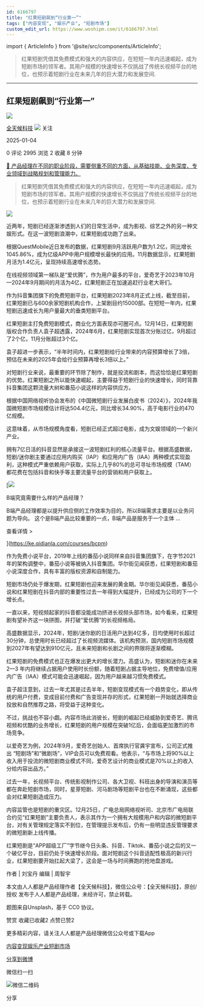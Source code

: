 ```yaml
---
id: 6166797
title: "红果短剧飙到“行业第一”"
tags: ["内容变现", "娱乐产业", "短剧市场"]
custom_edit_url: https://www.woshipm.com/it/6166797.html
---
```

import { ArticleInfo } from '@site/src/components/ArticleInfo';

<ArticleInfo
    author="全天候科技"
    authorLink="https://www.woshipm.com/u/1501233"
    published="2025-01-04"
    views={2995}
    comments={0}
    collects={2}
/>

> 红果短剧凭借其免费模式和强大的内容供应，在短短一年内迅速崛起，成为短剧市场的领军者。其用户规模的快速增长不仅挑战了传统长视频平台的地位，也预示着短剧行业在未来几年的巨大潜力和发展空间.

---

## 红果短剧飙到“行业第一”

[![](https://static.woshipm.com/pmadmin_avatar_20230227184435_3651.jpg?imageView2/1/w/72/h/72/q/100)](https://www.woshipm.com/u/1501233)

[全天候科技](https://www.woshipm.com/u/1501233) ![](https://static.woshipm.com/tag/1101_1@2x.png) 关注

2025-01-04

0 评论 2995 浏览 2 收藏 8 分钟

[🔗 产品经理在不同的职业阶段，需要侧重不同的方面，从基础技能、业务深度、专业领域到战略规划和管理能力。](https://ke.qidianla.com/courses/90pm)

> 红果短剧凭借其免费模式和强大的内容供应，在短短一年内迅速崛起，成为短剧市场的领军者。其用户规模的快速增长不仅挑战了传统长视频平台的地位，也预示着短剧行业在未来几年的巨大潜力和发展空间.

![](https://image.woshipm.com/2024/05/24/674cf804-196d-11ef-b3fd-00163e142b65.png)

近两年，短剧已经逐渐渗透到人们的日常生活中，成为影视、综艺之外的另一种文娱形式。在这一波短剧浪潮中，红果短剧成功跑了出来。

根据QuestMobile近日发布的数据，红果短剧9月活跃用户数为1.2亿，同比增长1045.86%，成为亿级APP中用户规模增长最快的应用。11月数据显示，红果短剧月活为1.4亿元，呈现持续高速增长态势。

在线视频领域第一梯队是“爱优腾”，作为用户最多的平台，爱奇艺于2023年10月—2024年9月期间的月活为4亿，红果短剧正在加速追赶行业老大哥们。

作为抖音集团旗下的免费短剧平台，红果短剧2023年8月正式上线，截至目前，红果短剧已与600余家短剧机构合作，上架剧目约15000部。在短短一年内，红果短剧迅速成长为用户量最大的垂类短剧平台。

红果短剧主打免费短剧模式，商业化方面表现亦可圈可点。12月14日，红果短剧版权合作负责人袁子超透露，2024年6月，红果短剧实现首次分账过亿，9月超过了2个亿，11月分账超过3个亿。

袁子超进一步表示，“半年时间内，红果短剧给行业带来的内容预算增长了3倍，预估在未来的2025年会给行业预算再增长3倍以上。”

对短剧行业来说，最重要的环节除了制作，就是投流和剧本，而这恰恰是红果短剧的优势。红果短剧之所以能快速崛起，主要得益于短剧行业的快速增长，同时背靠抖音集团这颗流量大树和番茄小说这样的内容供应方。

根据中国网络视听协会发布的《中国微短剧行业发展白皮书（2024）》，2024年我国微短剧市场规模估计将达504.4亿元，同比增长34.90%，高于电影行业的470亿规模。

这意味着，从市场规模角度看，短剧已经正式超过电影，成为文娱领域的一个新兴产业。

拥有7亿日活的抖音显然是承接这一波短剧红利的核心流量平台。根据高盛数据，短剧/迷你剧主要通过应用内购买（IAP）和应用内广告（IAA）两种模式实现盈利，这种模式严重依赖用户获取，实际上几乎80%的总可寻址市场规模（TAM）都花费在包括抖音和快手等主要流量平台的营销和用户获取上。

[![](https://image.woshipm.com/2023/08/02/f7cafd68-30e3-11ee-9da3-00163e0b5ff3.png)

B端究竟需要什么样的产品经理？

B端产品经理都是以提升供应侧的工作效率为目的，所以B端需求主要是以业务问题为导向。 这个是B端产品比较重要的一点，B端产品是服务于一个主体 ...

查看详情 >

](https://ke.qidianla.com/courses/bcpm)

作为免费小说平台，2019年上线的番茄小说同样来自抖音集团旗下，在字节2021年的架构调整中，番茄小说等被纳入抖音集团。华尔街见闻获悉，红果短剧和番茄小说深度合作，具有丰富的版权资源和自制能力。

短剧市场仍处于爆发期，红果短剧也迎来发展的黄金期。华尔街见闻获悉，番茄小说和红果短剧在抖音内部的重要性过去一年得到大幅提升，已经成为公司的下一个增长点。

一直以来，短视频起家的抖音都没能成功挤进长视频头部市场，如今看来，红果短剧有望补齐这一块拼图，并打破“爱优腾”的长视频格局。

高盛数据显示，2024年，短剧/迷你剧的日活用户达到4亿多，日均使用时长超过30分钟，总使用时长已经超过了长视频流媒体。该机构预测，国内短剧市场规模到2027年有望达到910亿元，且未来短剧和长剧之间的界限将逐渐模糊。

红果短剧的免费模式也正在爆发出更大的增长潜力。高盛认为，短剧和迷你在未来 2—3 年内将继续占据用户使用时长份额，随着短剧占据主导地位，免费增值/应用内广告（IAA）模式可能会迅速崛起，因为用户越来越习惯免费模式。

袁子超注意到，过去一年尤其是过去半年，短剧变现模式有一个趋势变化，即从传统的用户付费，变成目前付费和广告变现并存的形式，红果短剧一开始就选择商业投放和自然推荐之路，将受益于这种变化。

不过，挑战也不容小觑。内容市场此消彼长，短剧的崛起已经威胁到爱奇艺、腾讯视频和优酷的业务增长，红果短剧的用户规模在突破1亿后，会面临更加激烈的市场竞争。

以爱奇艺为例，2024年9月，爱奇艺创始人、首席执行官龚宇宣布，公司正式推出 “短剧场”和“微剧场”，VIP会员可以免费观看。他表示，“与市场上将90%以上收入用于投流的微短剧商业模式不同，爱奇艺设计的商业模式是70%以上的收入分给内容出品方。”

过去一年，长视频平台、传统影视制作公司、各大卫视、科班出身的导演和演员等都在奔赴短剧市场，同时，星芽短剧、河马剧场等短剧平台也在不断涌现，这些都会对红果短剧造成压力。

内容监管也是短剧的重灾区。12月25日，广电总局网络视听司、北京市广电局联合约见“红果短剧”主要负责人，表示其作为一个拥有大规模用户和内容的微短剧平台，对有关管理规定落实不到位，在管理提示发布后，仍有一些明显违反管理要求的微短剧新上线传播。

红果短剧是“APP超级工厂”字节继今日头条、抖音、Tiktok、番茄小说之后的又一个破亿平台，目前仍处于快速增长阶段。面对短剧这个抖音适配性极高的新兴行业，红果短剧要开始扛起大梁了，这会是一场与时间赛跑的抢地盘游戏。

作者 | 刘宝丹 编辑 | 周智宇

本文由人人都是产品经理作者【全天候科技】，微信公众号：【全天候科技】，原创/授权 发布于人人都是产品经理，未经许可，禁止转载。

题图来自Unsplash，基于 CC0 协议。

赞赏 收藏已收藏2 点赞已赞2

更多精彩内容，请关注人人都是产品经理微信公众号或下载App

[内容变现](https://www.woshipm.com/tag/%e5%86%85%e5%ae%b9%e5%8f%98%e7%8e%b0)[娱乐产业](https://www.woshipm.com/tag/%e5%a8%b1%e4%b9%90%e4%ba%a7%e4%b8%9a)[短剧市场](https://www.woshipm.com/tag/%e7%9f%ad%e5%89%a7%e5%b8%82%e5%9c%ba)

[分享到微博](https://service.weibo.com/share/share.php?appkey=2775287854&title=红果短剧飙到“行业第一”&url=https://www.woshipm.com/it/6166797.html&pic=https://image.woshipm.com/2024/05/24/674cf804-196d-11ef-b3fd-00163e142b65.png)

微信扫一扫

![微信二维码](https://api.pwmqr.com/qrcode/create/?url=https://www.woshipm.com/it/6166797.html)

分享